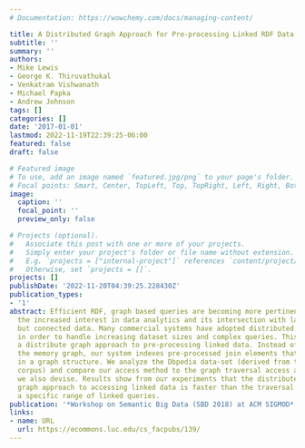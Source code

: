 ```yaml
---
# Documentation: https://wowchemy.com/docs/managing-content/

title: A Distributed Graph Approach for Pre-processing Linked RDF Data Using Supercomputers
subtitle: ''
summary: ''
authors:
- Mike Lewis
- George K. Thiruvathukal
- Venkatram Vishwanath
- Michael Papka
- Andrew Johnson
tags: []
categories: []
date: '2017-01-01'
lastmod: 2022-11-19T22:39:25-06:00
featured: false
draft: false

# Featured image
# To use, add an image named `featured.jpg/png` to your page's folder.
# Focal points: Smart, Center, TopLeft, Top, TopRight, Left, Right, BottomLeft, Bottom, BottomRight.
image:
  caption: ''
  focal_point: ''
  preview_only: false

# Projects (optional).
#   Associate this post with one or more of your projects.
#   Simply enter your project's folder or file name without extension.
#   E.g. `projects = ["internal-project"]` references `content/project/deep-learning/index.md`.
#   Otherwise, set `projects = []`.
projects: []
publishDate: '2022-11-20T04:39:25.228430Z'
publication_types:
- '1'
abstract: Efficient RDF, graph based queries are becoming more pertinent based on
  the increased interest in data analytics and its intersection with large, unstructured
  but connected data. Many commercial systems have adopted distributed RDF graph systems
  in order to handle increasing dataset sizes and complex queries. This paper introduces
  a distribute graph approach to pre-processing linked data. Instead of traversing
  the memory graph, our system indexes pre-processed join elements that are organized
  in a graph structure. We analyze the Dbpedia data-set (derived from the Wikipedia
  corpus) and compare our access method to the graph traversal access approach which
  we also devise. Results show from our experiments that the distributed, pre-processed
  graph approach to accessing linked data is faster than the traversal approach over
  a specific range of linked queries.
publication: '*Workshop on Semantic Big Data (SBD 2018) at ACM SIGMOD*'
links:
- name: URL
  url: https://ecommons.luc.edu/cs_facpubs/139/
---
```

